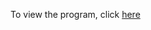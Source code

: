 To view the program, click [here](https://github.com/yusufpraditya/portfolio/blob/main/kibo-rpc/DefaultApk/app/src/main/java/jp/jaxa/iss/kibo/rpc/defaultapk/YourService.java)

